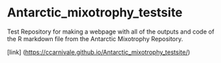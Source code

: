 # Antarctic_mixotrophy_testsite
Test Repository for making a webpage with all of the outputs and code of the R markdown file from the Antarctic Mixotrophy Repository.

[link] (https://ccarnivale.github.io/Antarctic_mixotrophy_testsite/)

